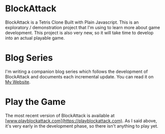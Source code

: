 # BlockAttack
BlockAttack is a Tetris Clone Built with Plain Javascript.  This is an exploratory / demonstration project that I'm using to learn more about game development.  This project is also very new, so it will take time to develop into an actual playable game.

# Blog Series
I'm writing a companion blog series which follows the development of BlockAttack and documents each incremental update.  You can read it on [My Website](https://mikebledsoe.com/posts).

# Play the Game
The most recent version of BlockAttack is available at [www.playblockattack.com](https://playblockattack.com).  As I said above, it's very early in the development phase, so there isn't anything to play yet. 
